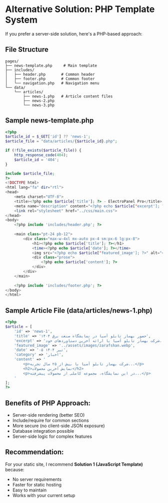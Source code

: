 # Alternative Solution: PHP Template System

If you prefer a server-side solution, here's a PHP-based approach:

## File Structure
```
pages/
├── news-template.php     # Main template
├── includes/
│   ├── header.php       # Common header
│   ├── footer.php       # Common footer
│   └── navigation.php   # Navigation menu
└── data/
    └── articles/
        ├── news-1.php   # Article content files
        ├── news-2.php
        └── news-3.php
```

## Sample news-template.php
```php
<?php
$article_id = $_GET['id'] ?? 'news-1';
$article_file = "data/articles/{$article_id}.php";

if (!file_exists($article_file)) {
    http_response_code(404);
    $article_id = '404';
}

include $article_file;
?>
<!DOCTYPE html>
<html lang="fa" dir="rtl">
<head>
    <meta charset="UTF-8">
    <title><?php echo $article['title']; ?> - ElectroPanel Pro</title>
    <meta name="description" content="<?php echo $article['excerpt']; ?>">
    <link rel="stylesheet" href="../css/main.css">
</head>
<body>
    <?php include 'includes/header.php'; ?>
    
    <main class="pt-24 pb-12">
        <div class="max-w-4xl mx-auto px-4 sm:px-6 lg:px-8">
            <h1><?php echo $article['title']; ?></h1>
            <time><?php echo $article['date']; ?></time>
            <img src="<?php echo $article['featured_image']; ?>" alt="<?php echo $article['title']; ?>">
            <div class="prose">
                <?php echo $article['content']; ?>
            </div>
        </div>
    </main>
    
    <?php include 'includes/footer.php'; ?>
</body>
</html>
```

## Sample Article File (data/articles/news-1.php)
```php
<?php
$article = [
    'id' => 'news-1',
    'title' => 'حضور بهساز تابلو آسیا در نمایشگاه صنعت برق ۱۴۰۴',
    'excerpt' => 'شرکت بهساز تابلو آسیا با ارائه آخرین دستاوردهای خود...',
    'featured_image' => '../assets/images/zarafshan.webp',
    'date' => '۰۵ تیر ۱۴۰۴',
    'category' => 'اخبار',
    'content' => '
        <p>شرکت بهساز تابلو آسیا با بیش از ۲۵ سال تجربه...</p>
        <h2>نمایش آخرین محصولات</h2>
        <p>در این نمایشگاه، مجموعه کاملی از محصولات پیشرفته...</p>
    '
];
?>
```

## Benefits of PHP Approach:
- Server-side rendering (better SEO)
- Include/require for common sections
- More secure (no client-side JSON exposure)
- Database integration possible
- Server-side logic for complex features

## Recommendation:
For your static site, I recommend **Solution 1 (JavaScript Template)** because:
- No server requirements
- Faster for static hosting
- Easy to maintain
- Works with your current setup